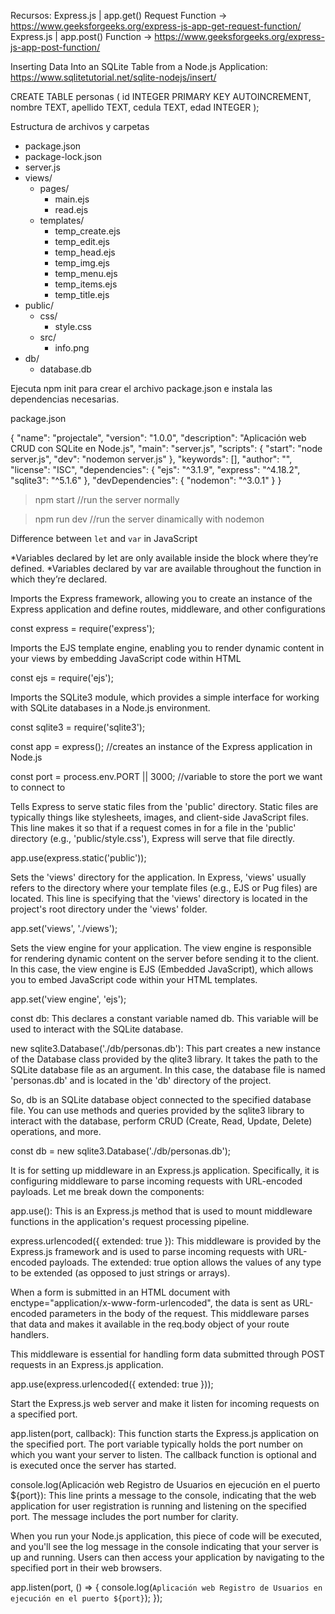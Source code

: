 Recursos: 
Express.js | app.get() Request Function -> https://www.geeksforgeeks.org/express-js-app-get-request-function/
Express.js | app.post() Function -> https://www.geeksforgeeks.org/express-js-app-post-function/

Inserting Data Into an SQLite Table from a Node.js Application:
https://www.sqlitetutorial.net/sqlite-nodejs/insert/


CREATE TABLE personas (
    id INTEGER PRIMARY KEY AUTOINCREMENT,
    nombre TEXT,
    apellido TEXT,
    cedula TEXT,
    edad INTEGER
);


Estructura de archivos y carpetas

- package.json
- package-lock.json
- server.js
- views/
    - pages/
      - main.ejs
      - read.ejs
    - templates/
      - temp_create.ejs
      - temp_edit.ejs
      - temp_head.ejs
      - temp_img.ejs
      - temp_menu.ejs
      - temp_items.ejs
      - temp_title.ejs
- public/
    - css/
      - style.css
    - src/
      - info.png
- db/
    - database.db


<!-- ******************************************** -->

Ejecuta npm init para crear el archivo package.json e instala las dependencias necesarias.

package.json

{
  "name": "projectale",
  "version": "1.0.0",
  "description": "Aplicación web CRUD con SQLite en Node.js",
  "main": "server.js",
  "scripts": {
    "start": "node server.js",
    "dev": "nodemon server.js"
  },
  "keywords": [],
  "author": "",
  "license": "ISC",
  "dependencies": {
    "ejs": "^3.1.9",
    "express": "^4.18.2",
    "sqlite3": "^5.1.6"
  },
  "devDependencies": {
    "nodemon": "^3.0.1"
  }
}

> npm start      //run the server normally

> npm run dev    //run the server dinamically with nodemon


<!-- *************Variables******************* -->

Difference between `let` and `var` in JavaScript

*Variables declared by let are only available inside the block where they’re defined.
*Variables declared by var are available throughout the function in which they’re declared.

<!-- ***************Documentation******************* -->

Imports the Express framework, allowing you to create an instance of the
Express application and define routes, middleware, and other configurations

const express = require('express');      


Imports the EJS template engine, enabling you to render dynamic content in 
your views by embedding JavaScript code within HTML

const ejs = require('ejs');


Imports the SQLite3 module, which provides a simple interface for working with 
SQLite databases in a Node.js environment.

const sqlite3 = require('sqlite3');



const app = express();                                      //creates an instance of the Express application in Node.js

const port = process.env.PORT || 3000;                      //variable to store the port we want to connect to  



Tells Express to serve static files from the 'public' directory. Static files are 
typically things like stylesheets, images, and client-side JavaScript files. This 
line makes it so that if a request comes in for a file in the 'public' directory 
(e.g., 'public/style.css'), Express will serve that file directly.

app.use(express.static('public'));



Sets the 'views' directory for the application. In Express, 'views' usually refers to 
the directory where your template files (e.g., EJS or Pug files) are located. This line 
is specifying that the 'views' directory is located in the project's root directory under 
the 'views' folder.

app.set('views', './views');



Sets the view engine for your application. The view engine is responsible for rendering 
dynamic content on the server before sending it to the client. In this case, the view engine 
is EJS (Embedded JavaScript), which allows you to embed JavaScript code within your HTML templates.

app.set('view engine', 'ejs');




const db: This declares a constant variable named db. This variable will be used to interact with the SQLite database.

new sqlite3.Database('./db/personas.db'): This part creates a new instance of the Database class provided by the 
qlite3 library. It takes the path to the SQLite database file as an argument. In this case, the database file is named 
'personas.db' and is located in the 'db' directory of the project.

So, db is an SQLite database object connected to the specified database file. You can use methods and queries provided 
by the sqlite3 library to interact with the database, perform CRUD (Create, Read, Update, Delete) operations, and more.

const db = new sqlite3.Database('./db/personas.db');



It is for setting up middleware in an Express.js application. Specifically, it is configuring middleware to parse 
incoming requests with URL-encoded payloads. Let me break down the components:

app.use(): This is an Express.js method that is used to mount middleware functions in the application's request processing pipeline.

express.urlencoded({ extended: true }): This middleware is provided by the Express.js framework and is used to parse incoming requests 
with URL-encoded payloads. The extended: true option allows the values of any type to be extended (as opposed to just strings or arrays).

When a form is submitted in an HTML document with enctype="application/x-www-form-urlencoded", the data is sent as URL-encoded parameters 
in the body of the request. This middleware parses that data and makes it available in the req.body object of your route handlers.

This middleware is essential for handling form data submitted through POST requests in an Express.js application.

app.use(express.urlencoded({ extended: true }));



Start the Express.js web server and make it listen for incoming requests on a specified port.

app.listen(port, callback): This function starts the Express.js application on the specified port. The port variable typically 
holds the port number on which you want your server to listen. The callback function is optional and is executed once the server 
has started.

console.log(Aplicación web Registro de Usuarios en ejecución en el puerto ${port}): This line prints a message to the console, 
indicating that the web application for user registration is running and listening on the specified port. The message includes 
the port number for clarity.

When you run your Node.js application, this piece of code will be executed, and you'll see the log message in the console indicating 
that your server is up and running. Users can then access your application by navigating to the specified port in their web browsers.

app.listen(port, () => {
    console.log(`Aplicación web Registro de Usuarios en ejecución en el puerto ${port}`);
});






